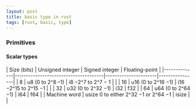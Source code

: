 ```yaml
---
layout: post
title: basic type in rust
tags: [rust, basic, type]
---
```


### Primitives

#### Scalar types
| Size (bits)  | Unsigned integer                     | Signed integer       | Floating-point |
|--------------|--:-----------------------------------|----------------------|----------------|
| 8            | u8 (0 to 2^8 –1)                     | i8 −2^7 to 2^7 − 1   |                |
| 16           | u16 (0 to 2^16 −1)                   | i16 −2^15 to 2^15 −1 |                |
| 32           | u32 (0 to 2^32 −1)                   | i32                  | f32            |
| 64           | u64 (0 to 2^64 −1)                   | i64                  | f64            |
| Machine word | usize 0 to either 2^32 −1 or 2^64 −1 | isize                |                |

